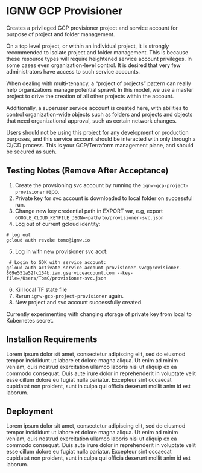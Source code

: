 # IGNW GCP Provisioner

Creates a privileged GCP provisioner project and service account for purpose of project and folder management.

On a top level project, or within an individual project, It is strongly recommended to isolate project and folder management. This is because these resource types will require heightened service account privileges. In some cases even organization-level control. It is desired that very few administrators have access to such service accounts.

When dealing with multi-tenancy, a “project of projects” pattern can really help organizations manage potential sprawl. In this model, we use a master project to drive the creation of all other projects within the account. 

Additionally, a superuser service account is created here, with abilities to control organization-wide objects such as folders and projects and objects that need organizational approval, such as certain network changes. 

Users should not be using this project for any development or production purposes, and this service account should be interacted with only through a CI/CD process. This is your GCP/Terraform management plane, and should be secured as such.

## Testing Notes (Remove After Acceptance)

 1. Create the provsioning svc account by running the `ignw-gcp-project-provisioner` repo.
 2. Private key for svc account is downloaded to local folder on successful run.
 3. Change new key credential path in EXPORT var, e.g, export `GOOGLE_CLOUD_KEYFILE_JSON=~path/to/provisioner-svc.json`
 4. Log out of current gcloud identity:

```
# log out
gcloud auth revoke tomc@ignw.io

```
 5. Log in with new provisioner svc acct:

```
 # Login to SDK with service account:
gcloud auth activate-service-account provisioner-svc@provisioner-869e551a52fc154b.iam.gserviceaccount.com --key-file=/Users/TomC/provisioner-svc.json

```
 6. Kill local TF state file
 7. Rerun `ignw-gcp-project-provisioner`  again. 
 8. New project and svc account successfully created.

 Currently experimenting with changing storage of private key from local to Kubernetes secret.

## Installion Requirements

Lorem ipsum dolor sit amet, consectetur adipiscing elit, sed do eiusmod tempor incididunt ut labore et dolore magna aliqua. Ut enim ad minim veniam, quis nostrud exercitation ullamco laboris nisi ut aliquip ex ea commodo consequat. Duis aute irure dolor in reprehenderit in voluptate velit esse cillum dolore eu fugiat nulla pariatur. Excepteur sint occaecat cupidatat non proident, sunt in culpa qui officia deserunt mollit anim id est laborum.

## Deployment

Lorem ipsum dolor sit amet, consectetur adipiscing elit, sed do eiusmod tempor incididunt ut labore et dolore magna aliqua. Ut enim ad minim veniam, quis nostrud exercitation ullamco laboris nisi ut aliquip ex ea commodo consequat. Duis aute irure dolor in reprehenderit in voluptate velit esse cillum dolore eu fugiat nulla pariatur. Excepteur sint occaecat cupidatat non proident, sunt in culpa qui officia deserunt mollit anim id est laborum.
